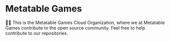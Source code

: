 # Metatable Games
🙋‍♀️ This is the Metatable Games Cloud Organization, where we at Metatable Games contribute to the open source community. Feel free to help contribute to our repositories.
